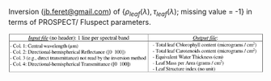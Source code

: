 Inversion (jb.feret@gmail.com) of {$\rho_{leaf}(\lambda), \tau_{leaf}(\lambda)$; missing value = -1} in terms of PROSPECT/ Fluspect parameters.

<center><img src="./media/input_output_table.png"></img></center>
